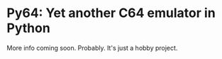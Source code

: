 # Py64: Yet another C64 emulator in Python
More info coming soon. Probably. It's just a hobby project.